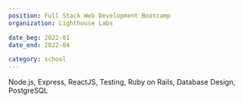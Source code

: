 ```yaml
---
position: Full Stack Web Development Bootcamp
organization: Lighthouse Labs

date_beg: 2022-01
date_end: 2022-04

category: school
---
```


Node.js, Express, ReactJS, Testing, Ruby on Rails, Database Design, PostgreSQL
